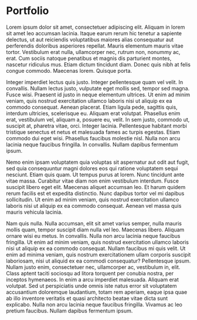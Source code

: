 # Portfolio
Lorem ipsum dolor sit amet, consectetuer adipiscing elit. Aliquam in lorem sit amet leo accumsan lacinia. Itaque earum rerum hic tenetur a sapiente delectus, ut aut reiciendis voluptatibus maiores alias consequatur aut perferendis doloribus asperiores repellat. Mauris elementum mauris vitae tortor. Vestibulum erat nulla, ullamcorper nec, rutrum non, nonummy ac, erat. Cum sociis natoque penatibus et magnis dis parturient montes, nascetur ridiculus mus. Etiam dictum tincidunt diam. Donec quis nibh at felis congue commodo. Maecenas lorem. Quisque porta.

Integer imperdiet lectus quis justo. Integer pellentesque quam vel velit. In convallis. Nullam lectus justo, vulputate eget mollis sed, tempor sed magna. Fusce wisi. Praesent id justo in neque elementum ultrices. Ut enim ad minim veniam, quis nostrud exercitation ullamco laboris nisi ut aliquip ex ea commodo consequat. Aenean placerat. Etiam ligula pede, sagittis quis, interdum ultricies, scelerisque eu. Aliquam erat volutpat. Phasellus enim erat, vestibulum vel, aliquam a, posuere eu, velit. In sem justo, commodo ut, suscipit at, pharetra vitae, orci. Integer lacinia. Pellentesque habitant morbi tristique senectus et netus et malesuada fames ac turpis egestas. Etiam commodo dui eget wisi. Phasellus faucibus molestie nisl. Nulla non arcu lacinia neque faucibus fringilla. In convallis. Nullam dapibus fermentum ipsum.

Nemo enim ipsam voluptatem quia voluptas sit aspernatur aut odit aut fugit, sed quia consequuntur magni dolores eos qui ratione voluptatem sequi nesciunt. Etiam quis quam. Ut tempus purus at lorem. Nunc tincidunt ante vitae massa. Curabitur vitae diam non enim vestibulum interdum. Fusce suscipit libero eget elit. Maecenas aliquet accumsan leo. Et harum quidem rerum facilis est et expedita distinctio. Nunc dapibus tortor vel mi dapibus sollicitudin. Ut enim ad minim veniam, quis nostrud exercitation ullamco laboris nisi ut aliquip ex ea commodo consequat. Aenean vel massa quis mauris vehicula lacinia.

Nam quis nulla. Nulla accumsan, elit sit amet varius semper, nulla mauris mollis quam, tempor suscipit diam nulla vel leo. Maecenas libero. Aliquam ornare wisi eu metus. In convallis. Nulla non arcu lacinia neque faucibus fringilla. Ut enim ad minim veniam, quis nostrud exercitation ullamco laboris nisi ut aliquip ex ea commodo consequat. Nullam faucibus mi quis velit. Ut enim ad minima veniam, quis nostrum exercitationem ullam corporis suscipit laboriosam, nisi ut aliquid ex ea commodi consequatur? Pellentesque ipsum. Nullam justo enim, consectetuer nec, ullamcorper ac, vestibulum in, elit. Class aptent taciti sociosqu ad litora torquent per conubia nostra, per inceptos hymenaeos. In enim a arcu imperdiet malesuada. Aliquam erat volutpat. Sed ut perspiciatis unde omnis iste natus error sit voluptatem accusantium doloremque laudantium, totam rem aperiam, eaque ipsa quae ab illo inventore veritatis et quasi architecto beatae vitae dicta sunt explicabo. Nulla non arcu lacinia neque faucibus fringilla. Vivamus ac leo pretium faucibus. Nullam dapibus fermentum ipsum.
